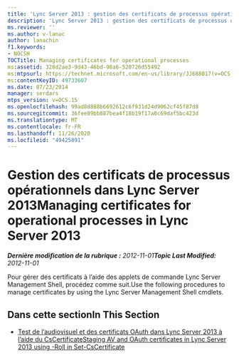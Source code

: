 ```yaml
---
title: 'Lync Server 2013 : gestion des certificats de processus opérationnels'
description: 'Lync Server 2013 : gestion des certificats de processus opérationnels.'
ms.reviewer: ''
ms.author: v-lanac
author: lanachin
f1.keywords:
- NOCSH
TOCTitle: Managing certificates for operational processes
ms:assetid: 328d2ae3-9d43-46bd-98a6-520726d55492
ms:mtpsurl: https://technet.microsoft.com/en-us/library/JJ688017(v=OCS.15)
ms:contentKeyID: 49733607
ms.date: 07/23/2014
manager: serdars
mtps_version: v=OCS.15
ms.openlocfilehash: 99ad8d888b6692612c6f931d24d9062cf45f87d8
ms.sourcegitcommit: 36fee89bb887bea4f18b19f17a8c69daf5bc423d
ms.translationtype: MT
ms.contentlocale: fr-FR
ms.lasthandoff: 11/26/2020
ms.locfileid: "49425891"
---
```

# <a name="managing-certificates-for-operational-processes-in-lync-server-2013"></a><span data-ttu-id="8a0d7-103">Gestion des certificats de processus opérationnels dans Lync Server 2013</span><span class="sxs-lookup"><span data-stu-id="8a0d7-103">Managing certificates for operational processes in Lync Server 2013</span></span>

<div data-xmlns="http://www.w3.org/1999/xhtml">

<div class="topic" data-xmlns="http://www.w3.org/1999/xhtml" data-msxsl="urn:schemas-microsoft-com:xslt" data-cs="https://msdn.microsoft.com/">

<div data-asp="https://msdn2.microsoft.com/asp">



</div>

<div id="mainSection">

<div id="mainBody"><span data-ttu-id="8a0d7-104">

<span> </span></span><span class="sxs-lookup"><span data-stu-id="8a0d7-104">

<span> </span></span></span>

<span data-ttu-id="8a0d7-105">_**Dernière modification de la rubrique :** 2012-11-01_</span><span class="sxs-lookup"><span data-stu-id="8a0d7-105">_**Topic Last Modified:** 2012-11-01_</span></span>

<span data-ttu-id="8a0d7-106">Pour gérer des certificats à l’aide des applets de commande Lync Server Management Shell, procédez comme suit.</span><span class="sxs-lookup"><span data-stu-id="8a0d7-106">Use the following procedures to manage certificates by using the Lync Server Management Shell cmdlets.</span></span>

<div>

## <a name="in-this-section"></a><span data-ttu-id="8a0d7-107">Dans cette section</span><span class="sxs-lookup"><span data-stu-id="8a0d7-107">In This Section</span></span>

  - [<span data-ttu-id="8a0d7-108">Test de l’audiovisuel et des certificats OAuth dans Lync Server 2013 à l’aide du CsCertificate</span><span class="sxs-lookup"><span data-stu-id="8a0d7-108">Staging AV and OAuth certificates in Lync Server 2013 using -Roll in Set-CsCertificate</span></span>](lync-server-2013-staging-av-and-oauth-certificates-using-roll-in-https://docs.microsoft.com/powershell/module/skype/Set-CsCertificate)

<span data-ttu-id="8a0d7-109"></div>

</div>

<span> </span>

</div>

</div>

</span><span class="sxs-lookup"><span data-stu-id="8a0d7-109"></div>

</div>

<span> </span>

</div>

</div>

</span></span></div>


